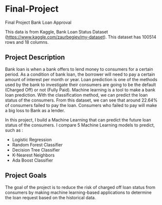 # Final-Project
Final Project Bank Loan Approval

This data is from Kaggle, Bank Loan Status Dataset (https://www.kaggle.com/zaurbegiev/my-dataset). 
This dataset has 100514 rows and 18 columns.


Project Description
------------
Bank loan is when a bank offers to lend money to consumers for a certain period. As a condition of bank loan, the borrower will need to pay a certain amount of interest per month or year. Loan prediction is one of the methods used by the bank to investigate their consumers are going to be the default (Charged Off) or not (Fully Paid).
Machine learning is a tool to make a bank loan prediction. With the classification method, we can predict the loan status of the consumers.
From this dataset, we can see that around 22.64% of consumers failed to pay the loan. Consumers who failed to pay will make a big loss to Bank as a lender.

In this project, I build a Machine Learning that can predict the future loan status of the consumers.
I compare 5 Machine Learning models to predict, such as :
* Logistic Regression
* Random Forest Classifier
* Decision Tree Classifier
* K-Nearest Neighbors
* Ada Boost Classifier



Project Goals
-------------
The goal of the project is to reduce the risk of charged off loan status from consumers by making machine learning-based applications to determine the loan request based on the historical data.
